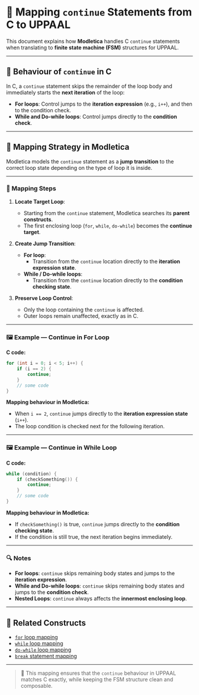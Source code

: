 # 🔄 Mapping `continue` Statements from C to UPPAAL

This document explains how **Modletica** handles C `continue` statements when translating to **finite state machine (FSM)** structures for UPPAAL.

---

## 📌 Behaviour of `continue` in C

In C, a `continue` statement skips the remainder of the loop body and immediately starts the **next iteration** of the loop:

- **For loops**: Control jumps to the **iteration expression** (e.g., `i++`), and then to the condition check.
- **While and Do-while loops**: Control jumps directly to the **condition check**.

---

## 🧠 Mapping Strategy in Modletica

Modletica models the `continue` statement as a **jump transition** to the correct loop state depending on the type of loop it is inside.

---

### 🔄 Mapping Steps

1. **Locate Target Loop**:
   - Starting from the `continue` statement, Modletica searches its **parent constructs**.
   - The first enclosing loop (`for`, `while`, `do-while`) becomes the **continue target**.

2. **Create Jump Transition**:
   - **For loop**:
     - Transition from the `continue` location directly to the **iteration expression state**.
   - **While / Do-while loops**:
     - Transition from the `continue` location directly to the **condition checking state**.

3. **Preserve Loop Control**:
   - Only the loop containing the `continue` is affected.
   - Outer loops remain unaffected, exactly as in C.

---

### 🖼 Example — Continue in For Loop

**C code:**
```c
for (int i = 0; i < 5; i++) {
    if (i == 2) {
        continue;
    }
    // some code
}
```

**Mapping behaviour in Modletica:**
- When `i == 2`, `continue` jumps directly to the **iteration expression state** (`i++`).
- The loop condition is checked next for the following iteration.

---

### 🖼 Example — Continue in While Loop

**C code:**
```c
while (condition) {
    if (checkSomething()) {
        continue;
    }
    // some code
}
```

**Mapping behaviour in Modletica:**
- If `checkSomething()` is true, `continue` jumps directly to the **condition checking state**.
- If the condition is still true, the next iteration begins immediately.

---

### 🔍 Notes

- **For loops**: `continue` skips remaining body states and jumps to the **iteration expression**.
- **While and Do-while loops**: `continue` skips remaining body states and jumps to the **condition check**.
- **Nested Loops**: `continue` always affects the **innermost enclosing loop**.

---

## 🧩 Related Constructs

- [`for` loop mapping](../../Loops/For%20Loops/)
- [`while` loop mapping](../../Loops/While%20Loops/)
- [`do-while` loop mapping](../../Loops/Do%20While/)
- [`break` statement mapping](../Break%20Statement%20mapping/)

---

> 📢 This mapping ensures that the `continue` behaviour in UPPAAL matches C exactly, while keeping the FSM structure clean and composable.